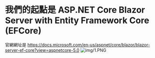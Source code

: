 # 我們的起點是 ASP.NET Core Blazor Server with Entity Framework Core (EFCore)
官網網址是 https://docs.microsoft.com/en-us/aspnet/core/blazor/blazor-server-ef-core?view=aspnetcore-5.0
![img/1.PNG](img/1.PNG "Blazor Server EF Core ")
